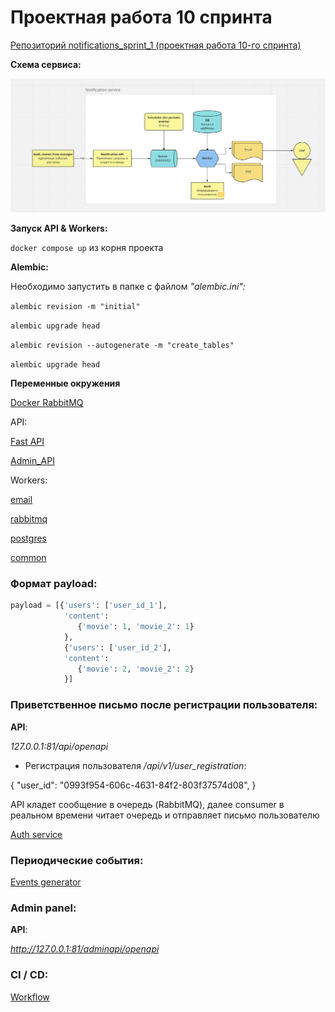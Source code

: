 # Проектная работа 10 спринта

[Репозиторий notifications_sprint_1 (проектная работа 10-го спринта)](https://github.com/NataliaLaktyushkina/notifications_sprint_1)

**Схема сервиса:**

![scheme](/scheme/Notification_scheme.png)


**Запуск API & Workers:**

`docker compose up` из корня проекта

**Alembic:**

Необходимо запустить в папке с файлом *"alembic.ini":*

`alembic revision -m "initial"`

`alembic upgrade head`

`alembic revision --autogenerate -m "create_tables"`

`alembic upgrade head`

**Переменные окружения**

[Docker RabbitMQ](/.env.example)

API:

[Fast API](/fast_api/src/core/.env.example)

[Admin_API](admin_api/src/core/.env.example)

Workers:

[email](/workers/src/settings/email/.env.example)

[rabbitmq](/workers/src/settings/rabbitmq/.env.example)

[postgres](/workers/src/settings/postgres/.env.example)

[common](/workers/src/settings/common/.env.example)

### Формат payload:
```python
payload = [{'users': ['user_id_1'],
            'content':
               {'movie': 1, 'movie_2': 1}
            },
            {'users': ['user_id_2'],
            'content':
               {'movie': 2, 'movie_2': 2}
            }]
```

### Приветственное письмо после регистрации пользователя:

**API**:

*127.0.0.1:81/api/openapi*


- Регистрация пользователя */api/v1/user_registration*:

{
   "user_id": "0993f954-606c-4631-84f2-803f37574d08",
}

API кладет сообщение в очередь (RabbitMQ),
далее consumer в реальном времени читает очередь и отправляет письмо пользователю

[Auth service](https://github.com/NataliaLaktyushkina/Auth_sprint_2)

### Периодические события:
[Events generator](workers/src/events_generator/generator.py)


### Admin panel:
**API**:

*http://127.0.0.1:81/adminapi/openapi*

### CI / CD:
[Workflow](.github/workflows/python.yml)
